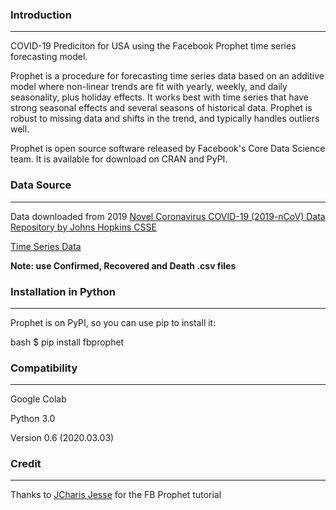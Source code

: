 [](https://facebook.github.io/prophet/static/quick_start_files/quick_start_12_0.png)

### Introduction
___

COVID-19 Prediciton for USA using the Facebook Prophet time series forecasting model.

Prophet is a procedure for forecasting time series data based on an additive model where non-linear trends are fit with yearly, weekly, and daily seasonality, plus holiday effects. It works best with time series that have strong seasonal effects and several seasons of historical data. Prophet is robust to missing data and shifts in the trend, and typically handles outliers well.

Prophet is open source software released by Facebook's Core Data Science team. It is available for download on CRAN and PyPI.

### Data Source
___

Data downloaded from 2019 [Novel Coronavirus COVID-19 (2019-nCoV) Data Repository by Johns Hopkins CSSE](https://github.com/CSSEGISandData/COVID-19)

[Time Series Data](https://github.com/CSSEGISandData/COVID-19/tree/master/csse_covid_19_data/csse_covid_19_time_series)

**Note: use Confirmed, Recovered and Death .csv files**

### Installation in Python
___

Prophet is on PyPI, so you can use pip to install it:

bash $ pip install fbprophet

### Compatibility
___

Google Colab

Python 3.0

Version 0.6 (2020.03.03)

### Credit
___

Thanks to [JCharis Jesse](https://github.com/Jcharis) for the FB Prophet tutorial 

  

